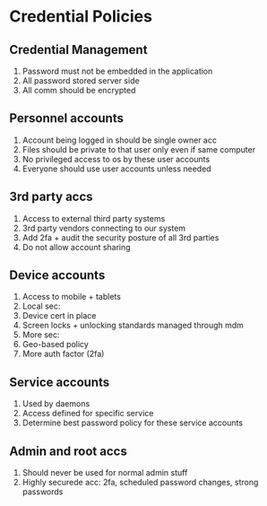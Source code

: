 # Credential Policies

## Credential Management

1. Password must not be embedded in the application
1. All password stored server side
1. All comm should be encrypted

## Personnel accounts

1. Account being logged in should be single owner acc
1. Files should be private to that user only even if same computer
1. No privileged access to os by these user accounts
1. Everyone should use user accounts unless needed

## 3rd party accs

1. Access to external third party systems
1. 3rd party vendors connecting to our system
1. Add 2fa + audit the security posture of all 3rd parties
1. Do not allow account sharing

## Device accounts

1. Access to mobile +  tablets
1. Local sec:
 1. Device cert in place
 1. Screen locks + unlocking standards managed through mdm
1. More sec:
 1. Geo-based policy
 1. More auth factor (2fa)

## Service accounts

1. Used by daemons
1. Access defined for specific service
1. Determine best password policy for these service accounts

## Admin and root accs

1. Should never be used for normal admin stuff
1. Highly securede acc: 2fa, scheduled password changes, strong passwords
